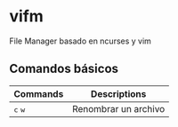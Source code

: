 # vifm

File Manager basado en ncurses y vim

## Comandos básicos


Commands | Descriptions
--- | ---
<kbd>c</kbd> <kbd>w</kbd> | Renombrar un archivo
